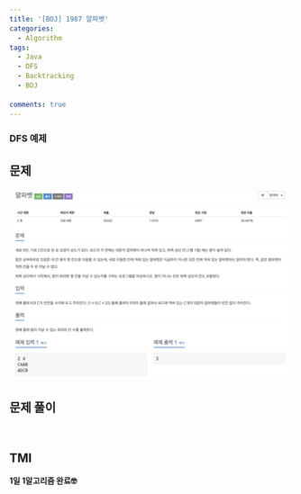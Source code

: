 ```yaml
---
title: '[BOJ] 1987 알파벳'
categories:
  - Algorithm
tags:
  - Java
  - DFS
  - Backtracking
  - BOJ

comments: true 
---
```

### DFS 예제

## 문제
 <a href="/assets/images/BOJ1987.png"><img src="/assets/images/BOJ1987.png"></a>
 <br/>

## 문제 풀이
<script src="https://gist.github.com/kyeahen/7a7f7768c4b6c25cb42aae7160a67651.js"></script>
<br/>

## TMI

**1일 1알고리즘 완료🤓**


